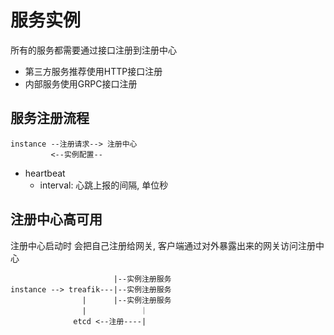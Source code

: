 # 服务实例

所有的服务都需要通过接口注册到注册中心

+ 第三方服务推荐使用HTTP接口注册
+ 内部服务使用GRPC接口注册



## 服务注册流程
```
instance --注册请求--> 注册中心
         <--实例配置--              
```


+ heartbeat
    + interval: 心跳上报的间隔, 单位秒


## 注册中心高可用

注册中心启动时 会把自己注册给网关, 客户端通过对外暴露出来的网关访问注册中心

```
                       |--实例注册服务
instance --> treafik---|--实例注册服务
                |      |--实例注册服务
                |            ｜
              etcd <--注册----|
```